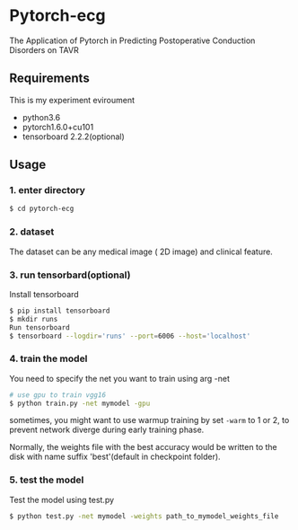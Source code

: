 # Pytorch-ecg

The Application of Pytorch in Predicting Postoperative Conduction Disorders on TAVR

## Requirements

This is my experiment eviroument
- python3.6
- pytorch1.6.0+cu101
- tensorboard 2.2.2(optional)


## Usage

### 1. enter directory
```bash
$ cd pytorch-ecg
```

### 2. dataset
The dataset can be any medical image ( 2D image) and clinical feature.

### 3. run tensorbard(optional)
Install tensorboard
```bash
$ pip install tensorboard
$ mkdir runs
Run tensorboard
$ tensorboard --logdir='runs' --port=6006 --host='localhost'
```

### 4. train the model
You need to specify the net you want to train using arg -net

```bash
# use gpu to train vgg16
$ python train.py -net mymodel -gpu
```

sometimes, you might want to use warmup training by set ```-warm``` to 1 or 2, to prevent network
diverge during early training phase.

Normally, the weights file with the best accuracy would be written to the disk with name suffix 'best'(default in checkpoint folder).


### 5. test the model
Test the model using test.py
```bash
$ python test.py -net mymodel -weights path_to_mymodel_weights_file
```



